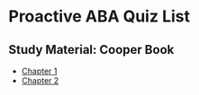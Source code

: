 # Proactive ABA Quiz List
## Study Material: Cooper Book</h2>

- [Chapter 1](https://pactba.github.io/quiz/aba3e/ch1-01.html)
- [Chapter 2](https://pactba.github.io/quiz/aba3e/ch2-01.html)
